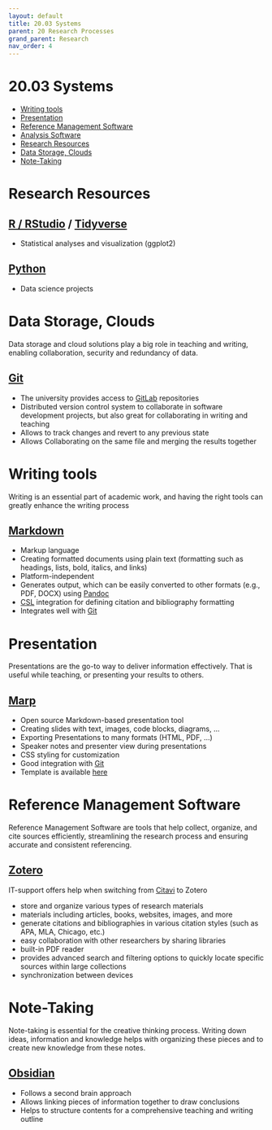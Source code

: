 ```yaml
---
layout: default
title: 20.03 Systems
parent: 20 Research Processes
grand_parent: Research
nav_order: 4
---
```


# 20.03 Systems


<!-- TOC -->

- [Writing tools](#writing-tools)
- [Presentation](#presentation)
- [Reference Management Software](#reference-management-software)
- [Analysis Software](#analysis-software)
- [Research Resources](#research-resources)
- [Data Storage, Clouds](#data-storage-clouds)
- [Note-Taking](#note-taking)

<!-- TOC -->

# Research Resources

## [R / RStudio](https://posit.co/) / [Tidyverse]([Tidyverse](https://www.tidyverse.org/))

- Statistical analyses and visualization (ggplot2)

## [Python](https://www.python.org/)

- Data science projects

<!-- 
Research resources are important for students and teachers as they provide access to a wealth of information and knowledge, enabling them to stay informed,
enhance their understanding, and support their academic pursuits.
They serve as valuable tools for conducting research, expanding knowledge, and staying up-to-date with the latest developments in their respective fields.

## [DBIS](https://dbis.ur.de//fachliste.php?bib_id=ub_ba&lett=l&colors=&ocolors=)

- Database management and information systems research
- Licensed specialized databases covering various academic disciplines
- Most content is available in pdf format

## [Statista](https://www.uni-bamberg.de/its/dienstleistungen/pc/einkauf-hard-software/sonderkonditionen/statista/)

- Online platform providing access to a vast range of statistical data and market research information
- Allows users to visualize and analyze data through interactive charts, graphs and infographics
- Provides up-to-date statistics
- Content also available in [powerpoint](#Powerpoint) and [excel](#excel)

## [Online Library](https://katalog.ub.uni-bamberg.de/ubg-www/Katalog/)

- Online library platform offering a diverse collection of e-books across
- Multiple languages
- Allows users to search and browse

## [Google Scholar](https://www.uni-bamberg.de/ub/fuer-schuelerinnen-und-schueler/erfolgreich-recherchieren/)

- Web search-engine that focuses on scholarly literature
- Allows access to full-text PDFs of articles
- Provides citation metrics
- Allows users to create personal libraries
-->

# Data Storage, Clouds

Data storage and cloud solutions play a big role in teaching and writing, enabling collaboration, security and redundancy of data.

## [Git](https://www.uni-bamberg.de/its/dienstleistungen/dateidienste/gitlab/)

- The university provides access to [GitLab](https://www.uni-bamberg.de/its/dienstleistungen/dateidienste/gitlab/) repositories
- Distributed version control system to collaborate in software development projects, but also great for collaborating in writing and teaching
- Allows to track changes and revert to any previous state
- Allows Collaborating on the same file and merging the results together

# Writing tools

Writing is an essential part of academic work, and having the right tools can greatly enhance the writing process

## [Markdown](https://www.markdownguide.org/)

- Markup language
- Creating formatted documents using plain text (formatting such as headings, lists, bold, italics, and links)
- Platform-independent
- Generates output, which can be easily converted to other formats (e.g., PDF, DOCX) using [Pandoc](https://pandoc.org/)
- [CSL](https://citationstyles.org/) integration for defining citation and bibliography formatting
- Integrates well with [Git](#git)

# Presentation

Presentations are the go-to way to deliver information effectively. That is useful while teaching, or presenting your results to others.

## [Marp](https://marp.app/)

- Open source Markdown-based presentation tool
- Creating slides with text, images, code blocks, diagrams, ...
- Exporting Presentations to many formats (HTML, PDF, ...)
- Speaker notes and presenter view during presentations
- CSS styling for customization
- Good integration with [Git](#git)
- Template is available [here](https://github.com/digital-work-lab/handbook/tree/main/assets/templates/marp)

# Reference Management Software

Reference Management Software are tools that help collect, organize, and cite sources efficiently, streamlining the research process and ensuring accurate and
consistent referencing.

## [Zotero](https://www.uni-bamberg.de/ub/literaturverwaltung/zotero/)

IT-support offers help when switching from [Citavi](#Citavi) to Zotero

- store and organize various types of research materials
- materials including articles, books, websites, images, and more
- generate citations and bibliographies in various citation styles (such as APA, MLA, Chicago, etc.)
- easy collaboration with other researchers by sharing libraries
- built-in PDF reader
- provides advanced search and filtering options to quickly locate specific sources within large collections
- synchronization between devices

# Note-Taking

Note-taking is essential for the creative thinking process. Writing down ideas, information and knowledge
helps with organizing these pieces and to create new knowledge from these notes.

## [Obsidian](https://obsidian.md/)

- Follows a second brain approach
- Allows linking pieces of information together to draw conclusions
- Helps to structure contents for a comprehensive teaching and writing outline
